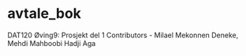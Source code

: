 # avtale_bok
DAT120 Øving9: Prosjekt del 1
Contributors - Milael Mekonnen Deneke, Mehdi Mahboobi Hadji Aga
